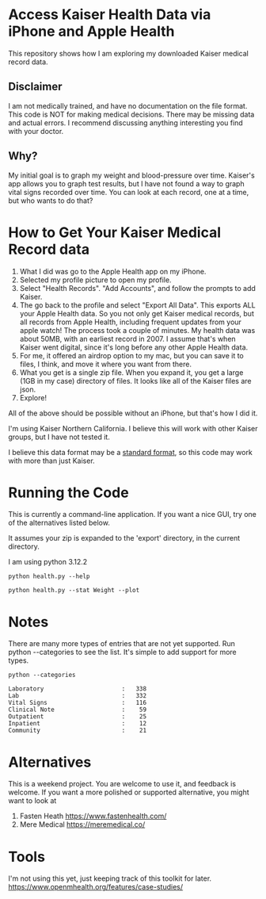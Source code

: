 # Access Kaiser Health Data via iPhone and Apple Health

This repository shows how I am exploring my downloaded Kaiser medical record data. 

## Disclaimer
I am not medically trained, and have no documentation on the file format. This code is NOT for making medical decisions. There may be missing data and actual errors. I recommend discussing anything interesting you find with your doctor.

## Why?
My initial goal is to graph my weight and blood-pressure over time. Kaiser's app allows you to graph test results, but I have not found a way to graph vital signs recorded over time. You can look at each record, one at a time, but who wants to do that?

# How to Get Your Kaiser Medical Record data

1. What I did was go to the Apple Health app on my iPhone. 
2. Selected my profile picture to open my profile. 
2. Select "Health Records". "Add Accounts", and follow the prompts to add Kaiser.
3. The go back to the profile and select "Export All Data". This exports ALL your Apple Health data. So you not only get Kaiser medical records, but all records from Apple Health, including frequent updates from  your apple watch! The process took a couple of minutes. My health data was about 50MB, with an earliest record in 2007.  I assume that's when Kaiser went digital, since it's long before any other Apple Health data.
4. For me, it offered an airdrop option to my mac, but you can save it to files, I think, and move it where you want from there.
5. What you get is a single zip file. When you expand it, you get a large (1GB in my case) directory of files. It looks like all of the Kaiser files are json.
6. Explore!

All of the above should be possible without an iPhone, but that's how I did it.

I'm using Kaiser Northern California. I believe this will work with other Kaiser groups, but I have not tested it. 

I believe this data format may be a [standard format](https://www.healthit.gov/faq/what-are-differences-between-electronic-medical-records-electronic-health-records-and-personal), so this code may work with more than just Kaiser.

# Running the Code
This is currently a command-line application. If you want a nice GUI, try one of the alternatives listed below.

It assumes your zip is expanded to the 'export' directory, in the current directory.

I am using python 3.12.2

```python health.py --help```

```python health.py --stat Weight --plot ```

# Notes
There are many more types of entries that are not yet supported. Run python --categories to see the list.
It's simple to add support for more types. 

```
python --categories

Laboratory                      :   338
Lab                             :   332
Vital Signs                     :   116
Clinical Note                   :    59
Outpatient                      :    25
Inpatient                       :    12
Community                       :    21
```

# Alternatives
This is a weekend project. You are welcome to use it, and feedback is welcome. If you want a more polished or 
supported alternative, you might want to look at

1. Fasten Heath https://www.fastenhealth.com/
2. Mere Medical https://meremedical.co/


# Tools
I'm not using this yet, just keeping track of this toolkit for later. https://www.openmhealth.org/features/case-studies/

